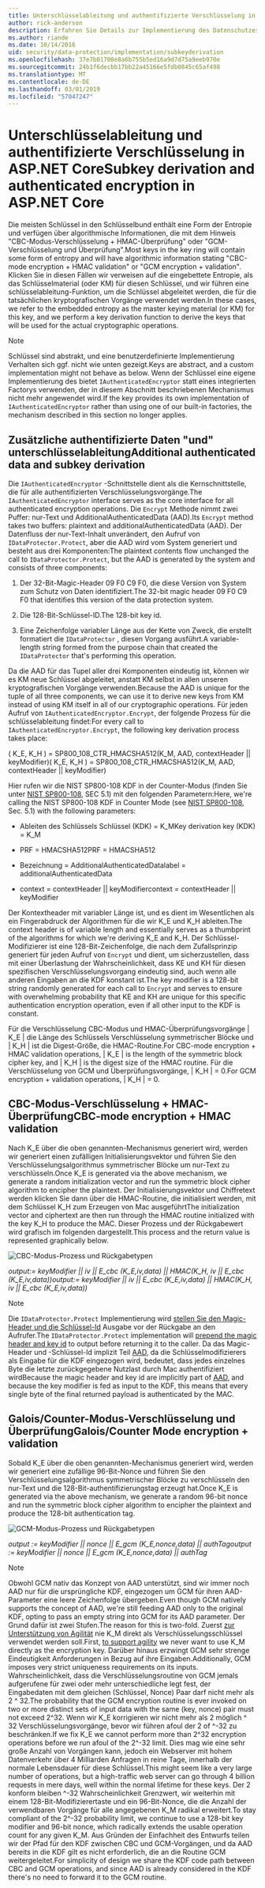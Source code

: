 ```yaml
---
title: Unterschlüsselableitung und authentifizierte Verschlüsselung in ASP.NET Core
author: rick-anderson
description: Erfahren Sie Details zur Implementierung des Datenschutzes für ASP.NET Core Ableitung Unterschlüssel und authentifizierte Verschlüsselung.
ms.author: riande
ms.date: 10/14/2016
uid: security/data-protection/implementation/subkeyderivation
ms.openlocfilehash: 37e7b01700e8a6b755b5ed16a9d7d75a9eeb970e
ms.sourcegitcommit: 24b1f6decbb17bb22a45166e5fdb0845c65af498
ms.translationtype: MT
ms.contentlocale: de-DE
ms.lasthandoff: 03/01/2019
ms.locfileid: "57047247"
---
```

# <a name="subkey-derivation-and-authenticated-encryption-in-aspnet-core"></a><span data-ttu-id="b9e8c-103">Unterschlüsselableitung und authentifizierte Verschlüsselung in ASP.NET Core</span><span class="sxs-lookup"><span data-stu-id="b9e8c-103">Subkey derivation and authenticated encryption in ASP.NET Core</span></span>

<a name="data-protection-implementation-subkey-derivation"></a>

<span data-ttu-id="b9e8c-104">Die meisten Schlüssel in den Schlüsselbund enthält eine Form der Entropie und verfügen über algorithmische Informationen, die mit dem Hinweis "CBC-Modus-Verschlüsselung + HMAC-Überprüfung" oder "GCM-Verschlüsselung und Überprüfung".</span><span class="sxs-lookup"><span data-stu-id="b9e8c-104">Most keys in the key ring will contain some form of entropy and will have algorithmic information stating "CBC-mode encryption + HMAC validation" or "GCM encryption + validation".</span></span> <span data-ttu-id="b9e8c-105">Klicken Sie in diesen Fällen wir verweisen auf die eingebettete Entropie, als das Schlüsselmaterial (oder KM) für diesen Schlüssel, und wir führen eine schlüsselableitung-Funktion, um die Schlüssel abgeleitet werden, die für die tatsächlichen kryptografischen Vorgänge verwendet werden.</span><span class="sxs-lookup"><span data-stu-id="b9e8c-105">In these cases, we refer to the embedded entropy as the master keying material (or KM) for this key, and we perform a key derivation function to derive the keys that will be used for the actual cryptographic operations.</span></span>

> [!NOTE]
> <span data-ttu-id="b9e8c-106">Schlüssel sind abstrakt, und eine benutzerdefinierte Implementierung Verhalten sich ggf. nicht wie unten gezeigt.</span><span class="sxs-lookup"><span data-stu-id="b9e8c-106">Keys are abstract, and a custom implementation might not behave as below.</span></span> <span data-ttu-id="b9e8c-107">Wenn der Schlüssel eine eigene Implementierung des bietet `IAuthenticatedEncryptor` statt eines integrierten Factorys verwenden, der in diesem Abschnitt beschriebenen Mechanismus nicht mehr angewendet wird.</span><span class="sxs-lookup"><span data-stu-id="b9e8c-107">If the key provides its own implementation of `IAuthenticatedEncryptor` rather than using one of our built-in factories, the mechanism described in this section no longer applies.</span></span>

<a name="data-protection-implementation-subkey-derivation-aad"></a>

## <a name="additional-authenticated-data-and-subkey-derivation"></a><span data-ttu-id="b9e8c-108">Zusätzliche authentifizierte Daten "und" unterschlüsselableitung</span><span class="sxs-lookup"><span data-stu-id="b9e8c-108">Additional authenticated data and subkey derivation</span></span>

<span data-ttu-id="b9e8c-109">Die `IAuthenticatedEncryptor` -Schnittstelle dient als die Kernschnittstelle, die für alle authentifizierten Verschlüsselungsvorgänge.</span><span class="sxs-lookup"><span data-stu-id="b9e8c-109">The `IAuthenticatedEncryptor` interface serves as the core interface for all authenticated encryption operations.</span></span> <span data-ttu-id="b9e8c-110">Die `Encrypt` Methode nimmt zwei Puffer: nur-Text und AdditionalAuthenticatedData (AAD).</span><span class="sxs-lookup"><span data-stu-id="b9e8c-110">Its `Encrypt` method takes two buffers: plaintext and additionalAuthenticatedData (AAD).</span></span> <span data-ttu-id="b9e8c-111">Der Datenfluss der nur-Text-Inhalt unverändert, den Aufruf von `IDataProtector.Protect`, aber die AAD wird vom System generiert und besteht aus drei Komponenten:</span><span class="sxs-lookup"><span data-stu-id="b9e8c-111">The plaintext contents flow unchanged the call to `IDataProtector.Protect`, but the AAD is generated by the system and consists of three components:</span></span>

1. <span data-ttu-id="b9e8c-112">Der 32-Bit-Magic-Header 09 F0 C9 F0, die diese Version von System zum Schutz von Daten identifiziert.</span><span class="sxs-lookup"><span data-stu-id="b9e8c-112">The 32-bit magic header 09 F0 C9 F0 that identifies this version of the data protection system.</span></span>

2. <span data-ttu-id="b9e8c-113">Die 128-Bit-Schlüssel-ID.</span><span class="sxs-lookup"><span data-stu-id="b9e8c-113">The 128-bit key id.</span></span>

3. <span data-ttu-id="b9e8c-114">Eine Zeichenfolge variabler Länge aus der Kette von Zweck, die erstellt formatiert die `IDataProtector` , diesen Vorgang ausführt.</span><span class="sxs-lookup"><span data-stu-id="b9e8c-114">A variable-length string formed from the purpose chain that created the `IDataProtector` that's performing this operation.</span></span>

<span data-ttu-id="b9e8c-115">Da die AAD für das Tupel aller drei Komponenten eindeutig ist, können wir es KM neue Schlüssel abgeleitet, anstatt KM selbst in allen unseren kryptografischen Vorgänge verwenden.</span><span class="sxs-lookup"><span data-stu-id="b9e8c-115">Because the AAD is unique for the tuple of all three components, we can use it to derive new keys from KM instead of using KM itself in all of our cryptographic operations.</span></span> <span data-ttu-id="b9e8c-116">Für jeden Aufruf von `IAuthenticatedEncryptor.Encrypt`, der folgende Prozess für die schlüsselableitung findet:</span><span class="sxs-lookup"><span data-stu-id="b9e8c-116">For every call to `IAuthenticatedEncryptor.Encrypt`, the following key derivation process takes place:</span></span>

<span data-ttu-id="b9e8c-117">( K_E, K_H ) = SP800_108_CTR_HMACSHA512(K_M, AAD, contextHeader || keyModifier)</span><span class="sxs-lookup"><span data-stu-id="b9e8c-117">( K_E, K_H ) = SP800_108_CTR_HMACSHA512(K_M, AAD, contextHeader || keyModifier)</span></span>

<span data-ttu-id="b9e8c-118">Hier rufen wir die NIST SP800-108 KDF in der Counter-Modus (finden Sie unter [NIST SP800-108](http://nvlpubs.nist.gov/nistpubs/Legacy/SP/nistspecialpublication800-108.pdf), SEC 5.1) mit den folgenden Parametern:</span><span class="sxs-lookup"><span data-stu-id="b9e8c-118">Here, we're calling the NIST SP800-108 KDF in Counter Mode (see [NIST SP800-108](http://nvlpubs.nist.gov/nistpubs/Legacy/SP/nistspecialpublication800-108.pdf), Sec. 5.1) with the following parameters:</span></span>

* <span data-ttu-id="b9e8c-119">Ableiten des Schlüssels Schlüssel (KDK) = K_M</span><span class="sxs-lookup"><span data-stu-id="b9e8c-119">Key derivation key (KDK) = K_M</span></span>

* <span data-ttu-id="b9e8c-120">PRF = HMACSHA512</span><span class="sxs-lookup"><span data-stu-id="b9e8c-120">PRF = HMACSHA512</span></span>

* <span data-ttu-id="b9e8c-121">Bezeichnung = AdditionalAuthenticatedData</span><span class="sxs-lookup"><span data-stu-id="b9e8c-121">label = additionalAuthenticatedData</span></span>

* <span data-ttu-id="b9e8c-122">context = contextHeader || keyModifier</span><span class="sxs-lookup"><span data-stu-id="b9e8c-122">context = contextHeader || keyModifier</span></span>

<span data-ttu-id="b9e8c-123">Der Kontextheader mit variabler Länge ist, und es dient im Wesentlichen als ein Fingerabdruck der Algorithmen für die wir K_E und K_H ableiten.</span><span class="sxs-lookup"><span data-stu-id="b9e8c-123">The context header is of variable length and essentially serves as a thumbprint of the algorithms for which we're deriving K_E and K_H.</span></span> <span data-ttu-id="b9e8c-124">Der Schlüssel-Modifizierer ist eine 128-Bit-Zeichenfolge, die nach dem Zufallsprinzip generiert für jeden Aufruf von `Encrypt` und dient, um sicherzustellen, dass mit einer Überlastung der Wahrscheinlichkeit, dass KE und KH für diesen spezifischen Verschlüsselungsvorgang eindeutig sind, auch wenn alle anderen Eingaben an die KDF konstant ist.</span><span class="sxs-lookup"><span data-stu-id="b9e8c-124">The key modifier is a 128-bit string randomly generated for each call to `Encrypt` and serves to ensure with overwhelming probability that KE and KH are unique for this specific authentication encryption operation, even if all other input to the KDF is constant.</span></span>

<span data-ttu-id="b9e8c-125">Für die Verschlüsselung CBC-Modus und HMAC-Überprüfungsvorgänge | K_E | die Länge des Schlüssels Verschlüsselung symmetrischer Blöcke und | K_H | ist die Digest-Größe, die HMAC-Routine.</span><span class="sxs-lookup"><span data-stu-id="b9e8c-125">For CBC-mode encryption + HMAC validation operations, | K_E | is the length of the symmetric block cipher key, and | K_H | is the digest size of the HMAC routine.</span></span> <span data-ttu-id="b9e8c-126">Für die Verschlüsselung von GCM und Überprüfungsvorgänge, | K_H | = 0.</span><span class="sxs-lookup"><span data-stu-id="b9e8c-126">For GCM encryption + validation operations, | K_H | = 0.</span></span>

## <a name="cbc-mode-encryption--hmac-validation"></a><span data-ttu-id="b9e8c-127">CBC-Modus-Verschlüsselung + HMAC-Überprüfung</span><span class="sxs-lookup"><span data-stu-id="b9e8c-127">CBC-mode encryption + HMAC validation</span></span>

<span data-ttu-id="b9e8c-128">Nach K_E über die oben genannten-Mechanismus generiert wird, werden wir generiert einen zufälligen Initialisierungsvektor und führen Sie den Verschlüsselungsalgorithmus symmetrischer Blöcke um nur-Text zu verschlüsseln.</span><span class="sxs-lookup"><span data-stu-id="b9e8c-128">Once K_E is generated via the above mechanism, we generate a random initialization vector and run the symmetric block cipher algorithm to encipher the plaintext.</span></span> <span data-ttu-id="b9e8c-129">Der Initialisierungsvektor und Chiffretext werden klicken Sie dann über die HMAC-Routine, die initialisiert werden, mit dem Schlüssel K_H zum Erzeugen von Mac ausgeführt</span><span class="sxs-lookup"><span data-stu-id="b9e8c-129">The initialization vector and ciphertext are then run through the HMAC routine initialized with the key K_H to produce the MAC.</span></span> <span data-ttu-id="b9e8c-130">Dieser Prozess und der Rückgabewert wird grafisch im folgenden dargestellt.</span><span class="sxs-lookup"><span data-stu-id="b9e8c-130">This process and the return value is represented graphically below.</span></span>

![CBC-Modus-Prozess und Rückgabetypen](subkeyderivation/_static/cbcprocess.png)

<span data-ttu-id="b9e8c-132">*output:= keyModifier || iv || E_cbc (K_E,iv,data) || HMAC(K_H, iv || E_cbc (K_E,iv,data))*</span><span class="sxs-lookup"><span data-stu-id="b9e8c-132">*output:= keyModifier || iv || E_cbc (K_E,iv,data) || HMAC(K_H, iv || E_cbc (K_E,iv,data))*</span></span>

> [!NOTE]
> <span data-ttu-id="b9e8c-133">Die `IDataProtector.Protect` Implementierung wird [stellen Sie den Magic-Header und die Schlüssel-Id](xref:security/data-protection/implementation/authenticated-encryption-details) Ausgabe vor der Rückgabe an den Aufrufer.</span><span class="sxs-lookup"><span data-stu-id="b9e8c-133">The `IDataProtector.Protect` implementation will [prepend the magic header and key id](xref:security/data-protection/implementation/authenticated-encryption-details) to output before returning it to the caller.</span></span> <span data-ttu-id="b9e8c-134">Da das Magic-Header und -Schlüssel-Id implizit Teil [AAD](xref:security/data-protection/implementation/subkeyderivation#data-protection-implementation-subkey-derivation-aad), da die Schlüsselmodifizierers als Eingabe für die KDF eingezogen wird, bedeutet, dass jedes einzelnes Byte die letzte zurückgegebene Nutzlast durch Mac authentifiziert wird</span><span class="sxs-lookup"><span data-stu-id="b9e8c-134">Because the magic header and key id are implicitly part of [AAD](xref:security/data-protection/implementation/subkeyderivation#data-protection-implementation-subkey-derivation-aad), and because the key modifier is fed as input to the KDF, this means that every single byte of the final returned payload is authenticated by the MAC.</span></span>

## <a name="galoiscounter-mode-encryption--validation"></a><span data-ttu-id="b9e8c-135">Galois/Counter-Modus-Verschlüsselung und Überprüfung</span><span class="sxs-lookup"><span data-stu-id="b9e8c-135">Galois/Counter Mode encryption + validation</span></span>

<span data-ttu-id="b9e8c-136">Sobald K_E über die oben genannten-Mechanismus generiert wird, werden wir generiert eine zufällige 96-Bit-Nonce und führen Sie den Verschlüsselungsalgorithmus symmetrischer Blöcke zu verschlüsseln den nur-Text und die 128-Bit-authentifizierungstag erzeugt hat.</span><span class="sxs-lookup"><span data-stu-id="b9e8c-136">Once K_E is generated via the above mechanism, we generate a random 96-bit nonce and run the symmetric block cipher algorithm to encipher the plaintext and produce the 128-bit authentication tag.</span></span>

![GCM-Modus-Prozess und Rückgabetypen](subkeyderivation/_static/galoisprocess.png)

<span data-ttu-id="b9e8c-138">*output := keyModifier || nonce || E_gcm (K_E,nonce,data) || authTag*</span><span class="sxs-lookup"><span data-stu-id="b9e8c-138">*output := keyModifier || nonce || E_gcm (K_E,nonce,data) || authTag*</span></span>

> [!NOTE]
> <span data-ttu-id="b9e8c-139">Obwohl GCM nativ das Konzept von AAD unterstützt, sind wir immer noch AAD nur für die ursprüngliche KDF, eingezogen um GCM für ihren AAD-Parameter eine leere Zeichenfolge übergeben.</span><span class="sxs-lookup"><span data-stu-id="b9e8c-139">Even though GCM natively supports the concept of AAD, we're still feeding AAD only to the original KDF, opting to pass an empty string into GCM for its AAD parameter.</span></span> <span data-ttu-id="b9e8c-140">Der Grund dafür ist zwei Stufen.</span><span class="sxs-lookup"><span data-stu-id="b9e8c-140">The reason for this is two-fold.</span></span> <span data-ttu-id="b9e8c-141">Zuerst [zur Unterstützung von Agilität](xref:security/data-protection/implementation/context-headers#data-protection-implementation-context-headers) nie K_M direkt als Verschlüsselungsschlüssel verwendet werden soll.</span><span class="sxs-lookup"><span data-stu-id="b9e8c-141">First, [to support agility](xref:security/data-protection/implementation/context-headers#data-protection-implementation-context-headers) we never want to use K_M directly as the encryption key.</span></span> <span data-ttu-id="b9e8c-142">Darüber hinaus erzwingt GCM sehr strenge Eindeutigkeit Anforderungen in Bezug auf ihre Eingaben.</span><span class="sxs-lookup"><span data-stu-id="b9e8c-142">Additionally, GCM imposes very strict uniqueness requirements on its inputs.</span></span> <span data-ttu-id="b9e8c-143">Wahrscheinlichkeit, dass die Verschlüsselungsroutine von GCM jemals aufgerufene für zwei oder mehr unterschiedliche legt fest, der Eingabedaten mit dem gleichen (Schlüssel, Nonce) Paar darf nicht mehr als 2 ^ 32.</span><span class="sxs-lookup"><span data-stu-id="b9e8c-143">The probability that the GCM encryption routine is ever invoked on two or more distinct sets of input data with the same (key, nonce) pair must not exceed 2^32.</span></span> <span data-ttu-id="b9e8c-144">Wenn wir K_E korrigieren wir nicht mehr als 2 möglich ^ 32 Verschlüsselungsvorgänge, bevor wir führen afoul der 2 of ^-32 zu beschränken.</span><span class="sxs-lookup"><span data-stu-id="b9e8c-144">If we fix K_E we cannot perform more than 2^32 encryption operations before we run afoul of the 2^-32 limit.</span></span> <span data-ttu-id="b9e8c-145">Dies mag wie eine sehr große Anzahl von Vorgängen kann, jedoch ein Webserver mit hohem Datenverkehr über 4 Milliarden Anfragen in reine Tage, innerhalb der normale Lebensdauer für diese Schlüssel.</span><span class="sxs-lookup"><span data-stu-id="b9e8c-145">This might seem like a very large number of operations, but a high-traffic web server can go through 4 billion requests in mere days, well within the normal lifetime for these keys.</span></span> <span data-ttu-id="b9e8c-146">Der 2 konform bleiben ^-32 Wahrscheinlichkeit Grenzwert, wir weiterhin mit einem 128-Bit-Modifizierertaste und ein 96-Bit-Nonce, die die Anzahl der verwendbaren Vorgänge für alle angegebenen K_M radikal erweitert.</span><span class="sxs-lookup"><span data-stu-id="b9e8c-146">To stay compliant of the 2^-32 probability limit, we continue to use a 128-bit key modifier and 96-bit nonce, which radically extends the usable operation count for any given K_M.</span></span> <span data-ttu-id="b9e8c-147">Aus Gründen der Einfachheit des Entwurfs teilen wir der Pfad für den KDF zwischen CBC und GCM-Vorgängen, und da AAD bereits in die KDF gilt es nicht erforderlich, die an die Routine GCM weitergeleitet.</span><span class="sxs-lookup"><span data-stu-id="b9e8c-147">For simplicity of design we share the KDF code path between CBC and GCM operations, and since AAD is already considered in the KDF there's no need to forward it to the GCM routine.</span></span>
